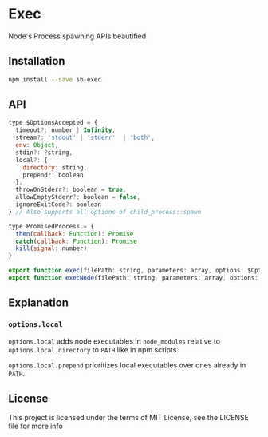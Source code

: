 # Exec

Node's Process spawning APIs beautified

## Installation

```sh
npm install --save sb-exec
```

## API

```js
type $OptionsAccepted = {
  timeout?: number | Infinity,
  stream?: 'stdout' | 'stderr'  | 'both',
  env: Object,
  stdin?: ?string,
  local?: {
    directory: string,
    prepend?: boolean
  },
  throwOnStderr?: boolean = true,
  allowEmptyStderr?: boolean = false,
  ignoreExitCode?: boolean
} // Also supports all options of child_process::spawn

type PromisedProcess = {
  then(callback: Function): Promise
  catch(callback: Function): Promise
  kill(signal: number)
}

export function exec(filePath: string, parameters: array, options: $OptionsAccepted): PromisedProcess
export function execNode(filePath: string, parameters: array, options: $OptionsAccepted): PromisedProcess
```

## Explanation

### `options.local`

`options.local` adds node executables in `node_modules` relative to
`options.local.directory` to `PATH` like in npm scripts.

`options.local.prepend` prioritizes local executables over ones already in `PATH`.

## License

This project is licensed under the terms of MIT License, see the LICENSE file
for more info
